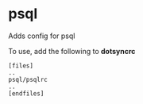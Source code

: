 psql
===

Adds config for psql

To use, add the following to **dotsyncrc**

    [files]
    ..
    psql/psqlrc
    ..
    [endfiles]


